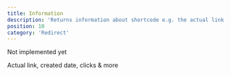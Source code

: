 ```yaml
---
title: Information
description: 'Returns information about shortcode e.g. the actual link'
position: 10
category: 'Redirect'
---
```


Not implemented yet

Actual link, created date, clicks & more
